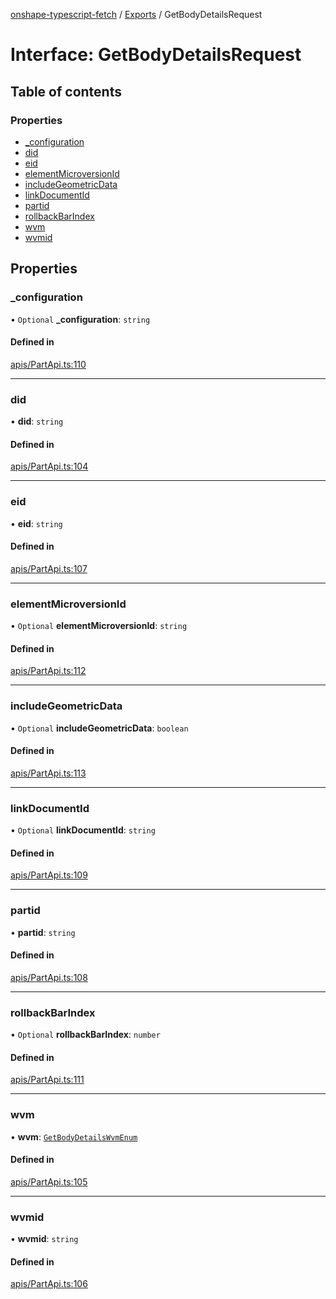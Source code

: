 [onshape-typescript-fetch](../README.md) / [Exports](../modules.md) / GetBodyDetailsRequest

# Interface: GetBodyDetailsRequest

## Table of contents

### Properties

- [\_configuration](GetBodyDetailsRequest.md#_configuration)
- [did](GetBodyDetailsRequest.md#did)
- [eid](GetBodyDetailsRequest.md#eid)
- [elementMicroversionId](GetBodyDetailsRequest.md#elementmicroversionid)
- [includeGeometricData](GetBodyDetailsRequest.md#includegeometricdata)
- [linkDocumentId](GetBodyDetailsRequest.md#linkdocumentid)
- [partid](GetBodyDetailsRequest.md#partid)
- [rollbackBarIndex](GetBodyDetailsRequest.md#rollbackbarindex)
- [wvm](GetBodyDetailsRequest.md#wvm)
- [wvmid](GetBodyDetailsRequest.md#wvmid)

## Properties

### \_configuration

• `Optional` **\_configuration**: `string`

#### Defined in

[apis/PartApi.ts:110](https://github.com/toebes/onshape-typescript-fetch/blob/3e11ae1/apis/PartApi.ts#L110)

___

### did

• **did**: `string`

#### Defined in

[apis/PartApi.ts:104](https://github.com/toebes/onshape-typescript-fetch/blob/3e11ae1/apis/PartApi.ts#L104)

___

### eid

• **eid**: `string`

#### Defined in

[apis/PartApi.ts:107](https://github.com/toebes/onshape-typescript-fetch/blob/3e11ae1/apis/PartApi.ts#L107)

___

### elementMicroversionId

• `Optional` **elementMicroversionId**: `string`

#### Defined in

[apis/PartApi.ts:112](https://github.com/toebes/onshape-typescript-fetch/blob/3e11ae1/apis/PartApi.ts#L112)

___

### includeGeometricData

• `Optional` **includeGeometricData**: `boolean`

#### Defined in

[apis/PartApi.ts:113](https://github.com/toebes/onshape-typescript-fetch/blob/3e11ae1/apis/PartApi.ts#L113)

___

### linkDocumentId

• `Optional` **linkDocumentId**: `string`

#### Defined in

[apis/PartApi.ts:109](https://github.com/toebes/onshape-typescript-fetch/blob/3e11ae1/apis/PartApi.ts#L109)

___

### partid

• **partid**: `string`

#### Defined in

[apis/PartApi.ts:108](https://github.com/toebes/onshape-typescript-fetch/blob/3e11ae1/apis/PartApi.ts#L108)

___

### rollbackBarIndex

• `Optional` **rollbackBarIndex**: `number`

#### Defined in

[apis/PartApi.ts:111](https://github.com/toebes/onshape-typescript-fetch/blob/3e11ae1/apis/PartApi.ts#L111)

___

### wvm

• **wvm**: [`GetBodyDetailsWvmEnum`](../modules.md#getbodydetailswvmenum-1)

#### Defined in

[apis/PartApi.ts:105](https://github.com/toebes/onshape-typescript-fetch/blob/3e11ae1/apis/PartApi.ts#L105)

___

### wvmid

• **wvmid**: `string`

#### Defined in

[apis/PartApi.ts:106](https://github.com/toebes/onshape-typescript-fetch/blob/3e11ae1/apis/PartApi.ts#L106)
